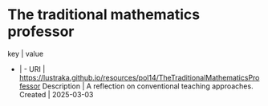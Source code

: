 # The traditional mathematics professor

key | value
- | -
URI | https://lustraka.github.io/resources/pol14/TheTraditionalMathematicsProfessor
Description | A reflection on conventional teaching approaches.
Created | 2025-03-03

